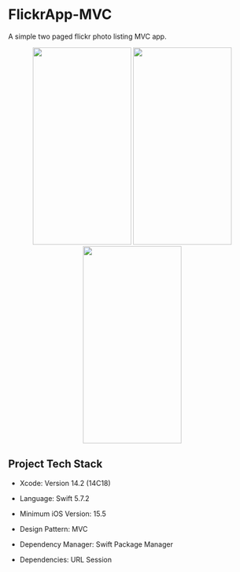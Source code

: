 # FlickrApp-MVC

A simple two paged flickr photo listing MVC app.

<p align="center">

<img src="https://user-images.githubusercontent.com/113910333/230921651-16f01685-2057-47e7-9558-708bd22690ee.png" width="200" height="400">

<img src="https://user-images.githubusercontent.com/113910333/230921669-ae519765-1746-49ef-a7f4-266ecf23aee7.png" width="200" height="400">

<img src="https://user-images.githubusercontent.com/113910333/230921687-2b2c6a5d-e3cf-4eda-94b8-17ab6d5fcbec.png" width="200" height="400">

</p>

## Project Tech Stack

* Xcode: Version 14.2 (14C18)

* Language: Swift 5.7.2

* Minimum iOS Version: 15.5

* Design Pattern: MVC

* Dependency Manager: Swift Package Manager

* Dependencies: URL Session
